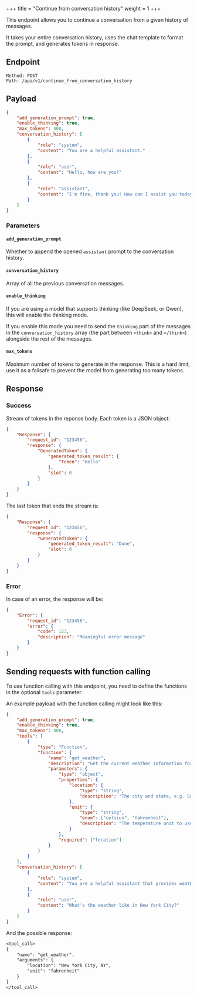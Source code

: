 +++
title = "Continue from conversation history"
weight = 1
+++

This endpoint allows you to continue a conversation from a given history of messages. 

It takes your entire conversation history, uses the chat template to format the prompt, and generates tokens in response.

## Endpoint

```
Method: POST
Path: /api/v1/continue_from_conversation_history
```

## Payload

```JSON
{
    "add_generation_prompt": true,
    "enable_thinking": true,
    "max_tokens": 400,
    "conversation_history": [
        {
            "role": "system",
            "content": "You are a helpful assistant."
        },
        {
            "role": "user",
            "content": "Hello, how are you?"
        },
        {
            "role": "assistant",
            "content": "I'm fine, thank you! How can I assist you today?"
        }
    ]
}
```

### Parameters

#### `add_generation_prompt`

Whether to append the opened `assistant` prompt to the conversation history.


#### `conversation_history` 

Array of all the previous conversation messages.

#### `enable_thinking`

If you are using a model that supports thinking (like DeepSeek, or Qwen), this will enable the thinking mode.

If you enable this mode you need to send the `thinking` part of the messages in the `conversation_history` array (the part between `<think>` and `</think>`) alongside the rest of the messages.

#### `max_tokens`

Maximum number of tokens to generate in the response. This is a hard limit, use it as a failsafe to prevent the model from generating too many tokens.

## Response

### Success

Stream of tokens in the reponse body. Each token is a JSON object:

```JSON
{
    "Response": {
        "request_id": "123456",
        "response": {
            "GeneratedToken": {
                "generated_token_result": {
                    "Token": "Hello"
                },
                "slot": 0
            }
        }
    }
}
```

The last token that ends the stream is:

```JSON
{
    "Response": {
        "request_id": "123456",
        "response": {
            "GeneratedToken": {
                "generated_token_result": "Done",
                "slot": 0
            }
        }
    }
}
```

### Error

In case of an error, the response will be:

```JSON
{
    "Error": {
        "request_id": "123456",
        "error": {
            "code": 123,
            "description": "Meaningful error message"
        }
    }
}
```

## Sending requests with function calling

To use function calling with this endpoint, you need to define the functions in the optional `tools` parameter.

An example payload with the function calling might look like this:

```json
{
    "add_generation_prompt": true,
    "enable_thinking": true,
    "max_tokens": 400,
    "tools": [
        {
            "type": "Function",
            "function": {
                "name": "get_weather",
                "description": "Get the current weather information for a specified location.",
                "parameters": {
                    "type": "object",
                    "properties": {
                        "location": {
                            "type": "string",
                            "description": "The city and state, e.g. San Francisco, CA"
                        },
                        "unit": {
                            "type": "string",
                            "enum": ["celsius", "fahrenheit"],
                            "description": "The temperature unit to use. Defaults to fahrenheit."
                        }
                    },
                    "required": ["location"]
                }
            }
        }
    ],
    "conversation_history": [
        {
            "role": "system",
            "content": "You are a helpful assistant that provides weather information"
        },
        {
            "role": "user",
            "content": "What's the weather like in New York City?"
        }
    ]
}
```

And the possible response:

```txt
<tool_call>
{
    "name": "get_weather",
    "arguments": {
        "location": "New York City, NY",
        "unit": "fahrenheit"
    }
}
</tool_call>
```
